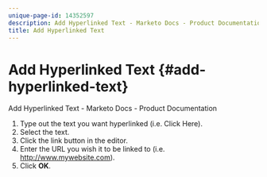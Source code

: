 ```yaml
---
unique-page-id: 14352597
description: Add Hyperlinked Text - Marketo Docs - Product Documentation
title: Add Hyperlinked Text
---
```


# Add Hyperlinked Text {#add-hyperlinked-text}

Add Hyperlinked Text - Marketo Docs - Product Documentation

1. Type out the text you want hyperlinked (i.e. Click Here).
1. Select the text.
1. Click the link button in the editor.
1. Enter the URL you wish it to be linked to (i.e. http://www.mywebsite.com).
1. Click **OK**.

